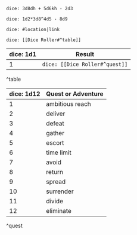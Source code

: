 

`dice: 3d8dh + 5d6kh - 2d3`

`dice: 1d2*3d8^4d5 - 8d9`

`dice: #location|link`

`dice: [[Dice Roller#^table]]`

| dice: 1d1 | Result                           |
| ---------- | -------------------------------- |
| 1          | `dice: [[Dice Roller#^quest]]`   |
^table

| dice: 1d12 | Quest or Adventure |
| ---------- | ------------------ |
| 1          | ambitious reach    |
| 2          | deliver            |
| 3          | defeat             |
| 4          | gather             |
| 5          | escort             |
| 6          | time limit         |
| 7          | avoid              |
| 8          | return             |
| 9          | spread             |
| 10         | surrender          |
| 11         | divide             |
| 12         | eliminate                   |
^quest
